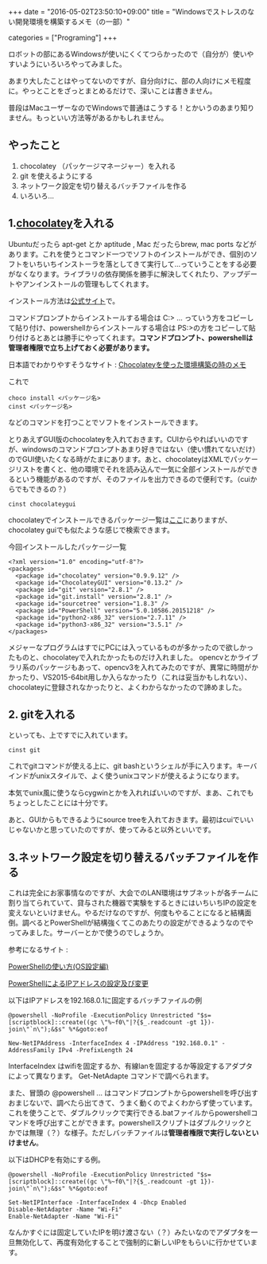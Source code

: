 +++
date = "2016-05-02T23:50:10+09:00"
title = "Windowsでストレスのない開発環境を構築するメモ（の一部）"

categories = ["Programing"]
+++

ロボットの部にあるWindowsが使いにくくてつらかったので（自分が）使いやすいようにいろいろやってみました。

あまり大したことはやってないのですが、自分向けに、部の人向けにメモ程度に。やっとことをざっとまとめるだけで、深いことは書きません。

<!--more-->

普段はMacユーザーなのでWindowsで普通はこうする！とかいうのあまり知りません。もっといい方法等があるかもしれません。

## やったこと

1. chocolatey （パッケージマネージャー）を入れる
2. git を使えるようにする
3. ネットワーク設定を切り替えるバッチファイルを作る
4. いろいろ...


## 1.[chocolatey](https://chocolatey.org)を入れる

Ubuntuだったら apt-get とか aptitude , Mac だったらbrew, mac ports などがあります。これを使うとコマンド一つでソフトのインストールができ、個別のソフトをいちいちインストーラを落としてきて実行して...っていうことをする必要がなくなります。ライブラリの依存関係を勝手に解決してくれたり、アップデートやアンインストールの管理もしてくれます。

インストール方法は[公式サイト](https://chocolatey.org)で。

コマンドプロンプトからインストールする場合は C:\> ... っていう方をコピーして貼り付け、powershellからインストールする場合は PS:\>の方をコピーして貼り付けるとあとは勝手にやってくれます。**コマンドプロンプト、powershellは管理者権限で立ち上げておく必要があります。**

日本語でわかりやすそうなサイト : [Chocolateyを使った環境構築の時のメモ](http://qiita.com/konta220/items/95b40b4647a737cb51aa)

これで

~~~
choco install <パッケージ名>
cinst <パッケージ名>
~~~

などのコマンドを打つことでソフトをインストールできます。

とりあえずGUI版のchocolateyを入れておきます。CUIからやればいいのですが、windowsのコマンドプロンプトあまり好きではない（使い慣れてないだけ）のでGUI使いたくなる時がたまにあります。あと、chocolateyはXMLでパッケージリストを書くと、他の環境でそれを読み込んで一気に全部インストールができるという機能があるのですが、そのファイルを出力できるので便利です。（cuiからでもできるの？）


~~~
cinst chocolateygui
~~~

chocolateyでインストールできるパッケージ一覧は[ここ](https://chocolatey.org/packages)にありますが、chocolatey guiでも似たような感じで検索できます。

今回インストールしたパッケージ一覧

~~~
<?xml version="1.0" encoding="utf-8"?>
<packages>
  <package id="chocolatey" version="0.9.9.12" />
  <package id="ChocolateyGUI" version="0.13.2" />
  <package id="git" version="2.8.1" />
  <package id="git.install" version="2.8.1" />
  <package id="sourcetree" version="1.8.3" />
  <package id="PowerShell" version="5.0.10586.20151218" />
  <package id="python2-x86_32" version="2.7.11" />
  <package id="python3-x86_32" version="3.5.1" />
</packages>
~~~

メジャーなプログラムはすでにPCには入っているものが多かったので欲しかったものと、chocolateyで入れたかったものだけ入れました。
opencvとかライブラリ系のパッケージもあって、opencv3を入れてみたのですが、異常に時間がかかったり、VS2015-64bit用しか入らなかったり（これは妥当かもしれない）、chocolateyに登録されなかったりと、よくわからなかったので諦めました。

## 2. gitを入れる

といっても、上ですでに入れています。

~~~
cinst git
~~~

これでgitコマンドが使える上に、git bashというシェルが手に入ります。キーバインドがunixスタイルで、よく使うunixコマンドが使えるようになります。

本気でunix風に使うならcygwinとかを入れればいいのですが、まあ、これでもちょっとしたことには十分です。

あと、GUIからもできるようにsource treeを入れておきます。最初はcuiでいいじゃないかと思っていたのですが、使ってみると以外といいです。

## 3.ネットワーク設定を切り替えるバッチファイルを作る

これは完全にお家事情なのですが、大会でのLAN環境はサブネットが各チームに割り当てられていて、貸与された機器で実験をするときにはいちいちIPの設定を変えないといけません。やるだけなのですが、何度もやることになると結構面倒。調べるとPowerShellが結構強くてこのあたりの設定ができるようなのでやってみました。サーバーとかで使うのでしょうか。

参考になるサイト :

[PowerShellの使い方(OS設定編)](http://qiita.com/Kirito1617/items/aed439bcb66c63489337)

[PowerShellによるIPアドレスの設定及び変更](http://qiita.com/hanakara_milk/items/1197ac9b91fa1fa3abab)

以下はIPアドレスを192.168.0.1に固定するバッチファイルの例

~~~
@powershell -NoProfile -ExecutionPolicy Unrestricted "$s=[scriptblock]::create((gc \"%~f0\"|?{$_.readcount -gt 1})-join\"`n\");&$s" %*&goto:eof

New-NetIPAddress -InterfaceIndex 4 -IPAddress "192.168.0.1" -AddressFamily IPv4 -PrefixLength 24
~~~

InterfaceIndex はwifiを固定するか、有線lanを固定するか等設定するアダプタによって異なります。 Get-NetAdapte コマンドで調べられます。

また、冒頭の @powershell ... はコマンドプロンプトからpowershellを呼び出すおまじないで、調べたら出てきて、うまく動くのでよくわからず使っています。これを使うことで、ダブルクリックで実行できる.batファイルからpowershellコマンドを呼び出すことができます。powershellスクリプトはダブルクリックとかでは無理（？）な様子。ただしバッチファイルは**管理者権限で実行しないといけません**。

以下はDHCPを有効にする例。

~~~
@powershell -NoProfile -ExecutionPolicy Unrestricted "$s=[scriptblock]::create((gc \"%~f0\"|?{$_.readcount -gt 1})-join\"`n\");&$s" %*&goto:eof

Set-NetIPInterface -InterfaceIndex 4 -Dhcp Enabled
Disable-NetAdapter -Name "Wi-Fi"
Enable-NetAdapter -Name "Wi-Fi"
~~~

なんかすぐには固定していたIPを明け渡さない（？）みたいなのでアダプタを一旦無効化して、再度有効化することで強制的に新しいIPをもらいに行かせています。

